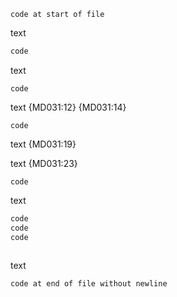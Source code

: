 ```
code at start of file
```

text

```ruby
code
```

text
```
code
```
text {MD031:12} {MD031:14}

```
code
```
text {MD031:19}

text {MD031:23}
```
code
```

text

```js
code
code
code
```

```html
```

text

```
code at end of file without newline
```
